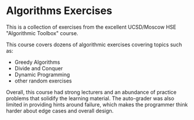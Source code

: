 # Algorithms Exercises

This is a collection of exercises from the excellent UCSD/Moscow HSE "Algorithmic Toolbox" course.

This course covers dozens of algorithmic exercises covering topics such as:

- Greedy Algorithms
- Divide and Conquer
- Dynamic Programming
- other random exercises

Overall, this course had strong lecturers and an abundance of practice problems that solidify the learning material. The auto-grader was also limited in providing hints around failure, which makes the programmer think harder about edge cases and overall design.
